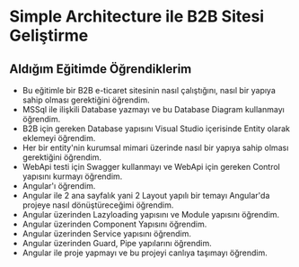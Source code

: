 # Simple Architecture ile B2B Sitesi Geliştirme

## Aldığım Eğitimde Öğrendiklerim

- Bu eğitimle bir B2B e-ticaret sitesinin nasıl çalıştığını, nasıl bir yapıya sahip olması gerektiğini öğrendim.
- MSSql ile ilişkili Database yazmayı ve bu Database Diagram kullanmayı öğrendim.
- B2B için gereken Database yapısını Visual Studio içerisinde Entity olarak eklemeyi öğrendim.
- Her bir entity'nin kurumsal mimari üzerinde nasıl bir yapıya sahip olması gerektiğini öğrendim.
- WebApi testi için Swagger kullanmayı ve WebApi için gereken Control yapısını kurmayı öğrendim.
- Angular'ı öğrendim.
- Angular ile 2 ana sayfalık yani 2 Layout yapılı bir temayı Angular'da projeye nasıl dönüştüreceğimi öğrendim.
- Angular üzerinden Lazyloading yapısını ve Module yapısını öğrendim.
- Angular üzerinden Component Yapısını öğrendim.
- Angular üzerinden Service yapısını öğrendim.
- Angular üzerinden Guard, Pipe yapılarını öğrendim.
- Angular ile proje yapmayı ve bu projeyi canlıya taşımayı öğrendim.

